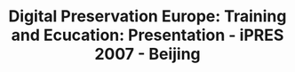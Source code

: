---
abstract: null
creators:
- Saikovič, Jelena
date: null
document_url: https://services.phaidra.univie.ac.at/api/object/o:294522/download
grand_parent: iPRES
institutions: []
keywords:
- beijing
landing_page_url: https://phaidra.univie.ac.at/o:294522
language: eng
layout: publication
license: CC BY-SA 3.0 AT
notes_url: null
parent: iPRES 2007
presentation_url: null
size: 232595
source_name: iPRES
title: 'Digital Preservation Europe: Training and Ecucation: Presentation - iPRES
  2007 - Beijing'
type: paper
year: 2007
---
